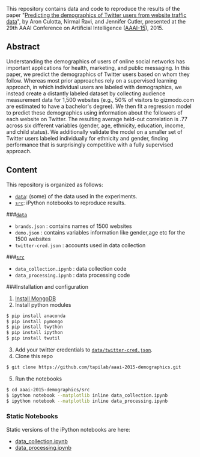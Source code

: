 This repository contains data and code to reproduce the results of the paper "[Predicting the demographics of Twitter users from website traffic data](http://www.cs.iit.edu/~culotta/pubs/culotta15predicting.pdf)", by Aron Culotta, Nirmal Ravi, and Jennifer Cutler, presented at the 29th AAAI Conference on Artificial Intelligence ([AAAI-15](http://www.aaai.org/Conferences/AAAI/aaai15.php)), 2015.

## Abstract

Understanding the demographics of users of online social networks has important applications for health, marketing, and public messaging. In this paper, we predict the demographics of Twitter users based on whom they follow. Whereas most prior approaches rely on a supervised learning approach, in which individual users are labeled with demographics, we instead create a distantly labeled dataset by collecting audience measurement data for 1,500 websites (e.g., 50% of visitors to gizmodo.com are estimated to have a bachelor's degree). We then fit a regression model to predict these demographics using information about the followers of each website on Twitter. The resulting average held-out correlation is .77 across six different variables (gender, age, ethnicity, education, income, and child status). We additionally validate the model on a smaller set of Twitter users labeled individually for ethnicity and gender, finding performance that is surprisingly competitive with a fully supervised approach.

## Content

This repository is organized as follows: 
* [`data`](data/): (some) of the data used in the experiments.
* [`src`](src/): iPython notebooks to reproduce results.

###[`data`](data/)

* `brands.json` : contains names of 1500 websites
* `demo.json`   : contains variables information like gender,age etc for the 1500 websites
* `twitter-cred.json` : accounts used in data collection

###[`src`](src/)

* `data_collection.ipynb` : data collection code
* `data_processing.ipynb` : data processing code

###Installation and configuration

1. [Install MongoDB](http://docs.mongodb.org/manual/installation/)
2. Install python modules
```sh
$ pip install anaconda
$ pip install pymongo
$ pip install twython
$ pip install ipython
$ pip install twutil
```
3. Add your twitter credentials to [`data/twitter-cred.json`](data/twitter-cred.json).
4. Clone this repo
```sh
$ git clone https://github.com/tapilab/aaai-2015-demographics.git
```
5. Run the notebooks
```sh
$ cd aaai-2015-demographics/src
$ ipython notebook --matplotlib inline data_collection.ipynb
$ ipython notebook --matplotlib inline data_processing.ipynb
```

### Static Notebooks

Static versions of the iPython notebooks are here:

- [data_collection.ipynb](http://nbviewer.ipython.org/github/tapilab/aaai-2015-demographics/blob/master/src/data_collection.ipynb)
- [data_processing.ipynb](http://nbviewer.ipython.org/github/tapilab/aaai-2015-demographics/blob/master/src/data_processing.ipynb)

